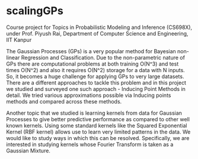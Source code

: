 # scalingGPs
Course project for Topics in Probabilistic Modeling and Inference (CS698X), under Prof. Piyush Rai, Department of Computer Science and Engineering, IIT Kanpur

The Gaussian Processes (GPs) is a very popular method for Bayesian non-linear Regression and Classification. Due to the non-parametric nature of GPs there are computational problems at both training O(N^3) and test times O(N^2) and also it requires O(N^2) storage for a data with N inputs. So, it becomes a huge challenge for applying GPs to very large datasets. There are a different approaches to tackle this problem and in this project we studied and surveyed one such approach - Inducing Point Methods in detail. We tried various approximations possible via Inducing points methods and compared across these methods.

Another topic that we studied is learning kernels from data for Gaussian Processes to give better predictive performance as compared to other well known kernels. Using some standard kernels like the Squared Exponential Kernel (RBF kernel) allows use to learn very limited patterns in the data. We would like to study ways in which this can be resolved. Specifically, we are interested in studying kernels whose Fourier Transform is taken as a Gaussian Mixture.
